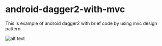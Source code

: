 # android-dagger2-with-mvc
This is example of android dagger2 with brief code by using mvc design pattern.

![alt text](https://github.com/umeshbsa/android-dagger2-with-mvc/tree/master/screen/screen_1.png "ScreenShot Of Dagger2 Home")
